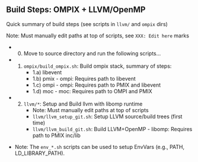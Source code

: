 Build Steps: OMPIX + LLVM/OpenMP
--------------------------------

Quick summary of build steps (see scripts in `llvm/` and `ompix` dirs)

Note: Must manually edit paths at top of scripts, see `XXX: Edit here` marks

 - 0. Move to source directory and run the following scripts...

 - 1. `ompix/build_ompix.sh`: Build ompix stack, summary of steps:
        - 1.a) libevent
        - 1.b) pmix
              - ompi: Requires path to libevent
        - 1.c) ompi
              - ompi: Requires path to PMIX and libevent
        - 1.d) moc
              - moc: Requires path to OMPI and PMIX

 - 2. `llvm/*`: Setup and Build llvm with libomp runtime
        - Note: Must manually edit paths at top of scripts
        - `llvm/llvm_setup_git.sh`: Setup LLVM source/build trees (first time)
        - `llvm/llvm_build_git.sh`: Build LLVM+OpenMP
              - libomp: Requires path to PMIX inc/lib

 - Note: The `env_*.sh` scripts can be used to setup EnvVars
   (e.g., PATH, LD_LIBRARY_PATH).


